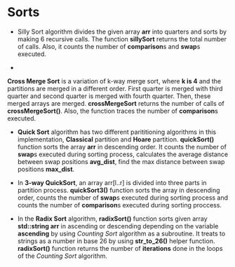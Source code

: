 # Sorts
- Silly Sort algorithm divides the given array **arr** into quarters and sorts by making 6 recursive calls. The function **sillySort** returns the total number of calls. Also, it counts the number of **comparison**s and **swap**s executed.

-
**Cross Merge Sort**  is a variation of k-way merge sort, where **k is 4** and the partitions are merged in a different order. First quarter is merged with third quarter and second quarter is merged with fourth quarter. Then, these merged arrays are merged. **crossMergeSort** returns the number of calls of **crossMergeSort()**. Also, the function traces the number of **comparison**s executed.

- **Quick Sort** algorithm has two different parititioning algorithms in this implementation, **Classical** partition and **Hoare** partition. **quickSort()** function sorts the array **arr** in descending order. It counts the number of **swap**s executed during sorting process, calculates the average distance between swap positions **avg_dist**, find the max distance between swap positions **max_dist**.

- In **3-way QuickSort**, an array arr[l..r] is divided into three parts in partition process. **quickSort3()** function sorts the array in descending order, counts the number of **swap**s executed during sorting process and counts the number of **comparison**s executed during sorting proccess. 

- In the **Radix Sort** algorithm, **radixSort()** function sorts given array **std::string arr** in ascending or descending depending on the variable **ascending** by using *Counting Sort* algorithm as a subroutine. It treats to strings as a number in base 26 by using **str_to_26()** helper function. **radixSort()** function returns the number of **iterations** done in the loops of the *Counting Sort* algorithm.
